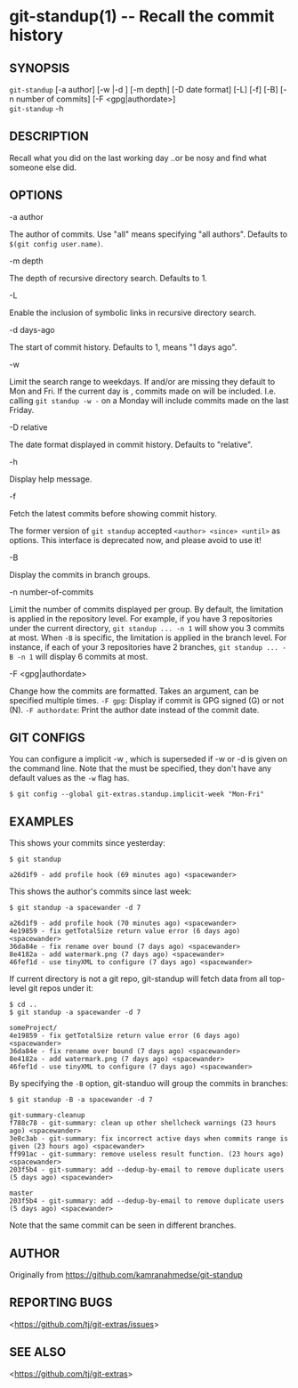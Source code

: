 git-standup(1) -- Recall the commit history
=================================

## SYNOPSIS

`git-standup` [-a author] [-w <weekstart-weekend>|-d <days-ago>] [-m depth] [-D date format] [-L] [-f] [-B] [-n number of commits] [-F <gpg|authordate>]  
`git-standup` -h

## DESCRIPTION

Recall what you did on the last working day ..or be nosy and find what someone else did.

## OPTIONS

-a author

The author of commits. Use "all" means specifying "all authors".
Defaults to `$(git config user.name)`.

-m depth

The depth of recursive directory search. Defaults to 1.

-L

Enable the inclusion of symbolic links in recursive directory search.

-d days-ago

The start of commit history. Defaults to 1, means "1 days ago".

-w <weekstart-weekend>

Limit the search range to weekdays.
If <weekstart> and/or <weekend> are missing they default to Mon and Fri.
If the current day is <weekstart>, commits made on <weekend> will be included.
I.e. calling `git standup -w -` on a Monday will include commits made on the last Friday.

-D relative

The date format displayed in commit history. Defaults to "relative".

-h

Display help message.

-f

Fetch the latest commits before showing commit history.

The former version of `git standup` accepted `<author> <since> <until>` as options.
This interface is deprecated now, and please avoid to use it!

-B

Display the commits in branch groups.

-n number-of-commits

Limit the number of commits displayed per group.
By default, the limitation is applied in the repository level. For example, if you
have 3 repositories under the current directory, `git standup ... -n 1` will
show you 3 commits at most.
When `-B` is  specific, the limitation is applied in the branch level. For instance,
if each of your 3 repositories have 2 branches, `git standup ... -B -n 1` will
display 6 commits at most.

-F <gpg|authordate>

Change how the commits are formatted. Takes an argument, can be specified multiple times. `-F gpg`: Display if commit is GPG signed (G) or not (N). `-F authordate`: Print the author date instead of the commit date.

## GIT CONFIGS

You can configure a implicit -w <weekstart-weekend>, which is superseded if -w or -d is given on the command line.
Note that the <weekstart-weekend> must be specified, they don't have any default values as the `-w` flag has.

    $ git config --global git-extras.standup.implicit-week "Mon-Fri"

## EXAMPLES

This shows your commits since yesterday:

    $ git standup

    a26d1f9 - add profile hook (69 minutes ago) <spacewander>

This shows the author's commits since last week:

    $ git standup -a spacewander -d 7

    a26d1f9 - add profile hook (70 minutes ago) <spacewander>
    4e19859 - fix getTotalSize return value error (6 days ago) <spacewander>
    36da84e - fix rename over bound (7 days ago) <spacewander>
    8e4182a - add watermark.png (7 days ago) <spacewander>
    46fef1d - use tinyXML to configure (7 days ago) <spacewander>

If current directory is not a git repo, git-standup will fetch data from all top-level git repos under it:

    $ cd ..
    $ git standup -a spacewander -d 7

    someProject/
    4e19859 - fix getTotalSize return value error (6 days ago) <spacewander>
    36da84e - fix rename over bound (7 days ago) <spacewander>
    8e4182a - add watermark.png (7 days ago) <spacewander>
    46fef1d - use tinyXML to configure (7 days ago) <spacewander>

By specifying the `-B` option, git-standuo will group the commits in branches:

    $ git standup -B -a spacewander -d 7

    git-summary-cleanup
    f788c78 - git-summary: clean up other shellcheck warnings (23 hours ago) <spacewander>
    3e8c3ab - git-summary: fix incorrect active days when commits range is given (23 hours ago) <spacewander>
    ff991ac - git-summary: remove useless result function. (23 hours ago) <spacewander>
    203f5b4 - git-summary: add --dedup-by-email to remove duplicate users (5 days ago) <spacewander>

    master
    203f5b4 - git-summary: add --dedup-by-email to remove duplicate users (5 days ago) <spacewander>

Note that the same commit can be seen in different branches.

## AUTHOR

Originally from https://github.com/kamranahmedse/git-standup

## REPORTING BUGS

&lt;<https://github.com/tj/git-extras/issues>&gt;

## SEE ALSO

&lt;<https://github.com/tj/git-extras>&gt;
